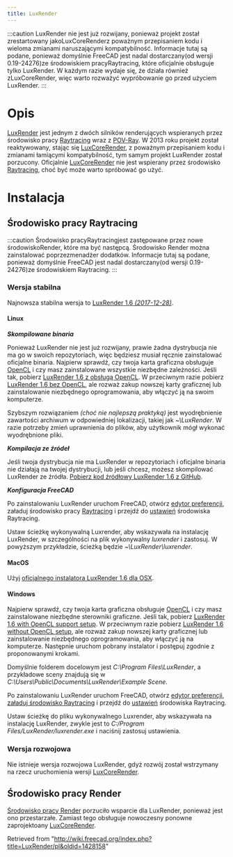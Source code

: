 ```yaml
---
title: LuxRender
---
```

:::caution
LuxRender nie jest już rozwijany, ponieważ projekt został zrestartowany jakoLuxCoreRenderz poważnym przepisaniem kodu i wieloma zmianami naruszającymi kompatybilność. Informacje tutaj są podane, ponieważ domyślnie FreeCAD jest nadal dostarczany(od wersji 0.19-24276)ze środowiskiem pracyRaytracing, które oficjalnie obsługuje tylko LuxRender. W każdym razie wydaje się, że działa również zLuxCoreRender, więc warto rozważyć wypróbowanie go przed użyciem LuxRender.
:::

# Opis

[LuxRender](https://luxcorerender.org/history/) jest jednym z dwóch silników renderujących wspieranych przez środowisko pracy [Raytracing](/Raytracing_Workbench/pl "Raytracing Workbench/pl") wraz z [POV-Ray](/POV-Ray/pl "POV-Ray/pl"). W 2013 roku projekt został reaktywowany, stając się [LuxCoreRender](/LuxCoreRender/pl "LuxCoreRender/pl"), z poważnym przepisaniem kodu i zmianami łamiącymi kompatybilność, tym samym projekt LuxRender został porzucony. Oficjalnie [LuxCoreRender](/LuxCoreRender/pl "LuxCoreRender/pl") nie jest wspierany przez środowisko [Raytracing](/Raytracing_Workbench/pl "Raytracing Workbench/pl"), choć być może warto spróbować go użyć.

# Instalacja

## Środowisko pracy Raytracing

:::caution
Środowisko pracyRaytracingjest zastępowane przez nowe środowiskoRender, które ma być następcą. Środowisko Render można zainstalować poprzezmenadżer dodatków. Informacje tutaj są podane, ponieważ domyślnie FreeCAD jest nadal dostarczany(od wersji 0.19-24276)ze środowiskiem Raytracing.
:::

### Wersja stabilna

Najnowsza stabilna wersja to [LuxRender 1.6 *(2017-12-28)*](https://github.com/LuxCoreRender/LuxCore/releases/tag/luxrender_v1.6).

#### Linux

***Skompilowane binaria***

Ponieważ LuxRender nie jest już rozwijany, prawie żadna dystrybucja nie ma go w swoich repozytoriach, więc będziesz musiał ręcznie zainstalować oficjalne binaria.
Najpierw sprawdź, czy twoja karta graficzna obsługuje [OpenCL](https://en.wikipedia.org/wiki/OpenCL) i czy masz zainstalowane wszystkie niezbędne zależności.
Jeśli tak, pobierz [LuxRender 1.6 z obsługą OpenCL](https://github.com/LuxCoreRender/LuxCore/releases/download/luxrender_v1.6/lux-v1.6-x86_64-sse2-OpenCL.tar.bz2).
W przeciwnym razie pobierz [LuxRender 1.6 bez OpenCL](https://github.com/LuxCoreRender/LuxCore/releases/download/luxrender_v1.6/lux-v1.6-x86_64-sse2-NoOpenCL.tar.bz2), ale rozważ zakup nowszej karty graficznej lub zainstalowanie niezbędnego oprogramowania, aby włączyć ją na swoim komputerze.

Szybszym rozwiązaniem *(choć nie najlepszą praktyką)* jest wyodrębnienie zawartości archiwum w odpowiedniej lokalizacji, takiej jak *~\LuxRender*.
W razie potrzeby zmień uprawnienia do plików, aby użytkownik mógł wykonać wyodrębnione pliki.

***Kompilacja ze źródeł***

Jeśli twoja dystrybucja nie ma LuxRender w repozytoriach i oficjalne binaria nie działają na twojej dystrybucji, lub jeśli chcesz, możesz skompilować LuxRender ze źródła. [Pobierz kod źródłowy LuxRender 1.6 z GitHub](https://github.com/LuxCoreRender/LuxCore/archive/refs/tags/luxrender_v1.6.tar.gz).

***Konfiguracja FreeCAD***

Po zainstalowaniu LuxRender uruchom FreeCAD, otwórz [edytor preferencji](/Preferences_Editor/pl "Preferences Editor/pl"), załaduj środowisko pracy [Raytracing](/Preferences_Editor/pl#Niezaładowane_środowiska_pracy "Preferences Editor/pl") i przejdź do [ustawień](/Raytracing_Preferences/pl "Raytracing Preferences/pl") środowiska Raytracing.

Ustaw ścieżkę wykonywalną Luxrender, aby wskazywała na instalację LuxRender, w szczególności na plik wykonywalny *luxrender* i zastosuj.
W powyższym przykładzie, ścieżką będzie *~\LuxRender\luxrender*.

#### MacOS

Użyj [oficjalnego instalatora LuxRender 1.6 dla OSX](https://github.com/LuxCoreRender/LuxCore/releases/download/luxrender_v1.6/LuxRender_1.6_OSXIntel_64bit.dmg).

#### Windows

Najpierw sprawdź, czy twoja karta graficzna obsługuje [OpenCL](https://en.wikipedia.org/wiki/OpenCL) i czy masz zainstalowane niezbędne sterowniki graficzne.
Jeśli tak, pobierz [LuxRender 1.6 with OpenCL support setup](https://github.com/LuxCoreRender/LuxCore/releases/download/luxrender_v1.6/LuxRender.1.6.x64.OpenCL.Setup.exe).
W przeciwnym razie pobierz [LuxRender 1.6 without OpenCL setup](https://github.com/LuxCoreRender/LuxCore/releases/download/luxrender_v1.6/LuxRender.1.6.x64.NoOpenCL.Setup.exe), ale rozważ zakup nowszej karty graficznej lub zainstalowanie niezbędnego oprogramowania, aby włączyć ją na komputerze. Następnie uruchom pobrany instalator i postępuj zgodnie z proponowanymi krokami.

Domyślnie folderem docelowym jest *C:\Program Files\LuxRender*, a przykładowe sceny znajdują się w *C:\Users\Public\Documents\LuxRender\Example Scene*.

Po zainstalowaniu LuxRender uruchom FreeCAD, otwórz [edytor preferencji](/Preferences_Editor/pl "Preferences Editor/pl"), [załaduj środowisko Raytracing](/Preferences_Editor/pl#Niezaładowane_środowiska_pracy "Preferences Editor/pl") i przejdź do [ustawień](/Raytracing_Preferences/pl "Raytracing Preferences/pl") środowiska Raytracing.

Ustaw ścieżkę do pliku wykonywalnego Luxrender, aby wskazywała na instalację LuxRender, zwykle jest to *C:/Program Files/LuxRender/luxrender.exe* i naciśnij zastosuj ustawienia.

### Wersja rozwojowa

Nie istnieje wersja rozwojowa LuxRender, gdyż rozwój został wstrzymany na rzecz uruchomienia wersji [LuxCoreRender](/LuxCoreRender/pl "LuxCoreRender/pl").

## Środowisko pracy Render

[Środowisko pracy Render](https://github.com/FreeCAD/FreeCAD-render) porzuciło wsparcie dla LuxRender, ponieważ jest ono przestarzałe. Zamiast tego obsługuje nowoczesny ponowne zaprojektoany [LuxCoreRender](/LuxCoreRender/pl "LuxCoreRender/pl").

Retrieved from "<http://wiki.freecad.org/index.php?title=LuxRender/pl&oldid=1428158>"